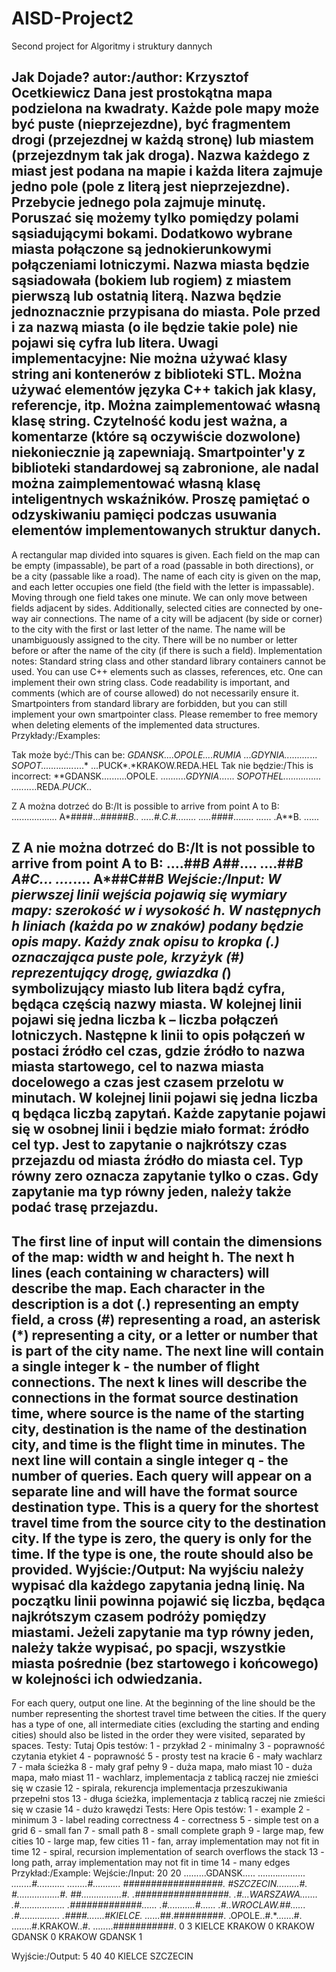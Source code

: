 # AISD-Project2
 Second project for Algoritmy i struktury dannych
 
 Jak Dojade?
autor:/author:
Krzysztof Ocetkiewicz
Dana jest prostokątna mapa podzielona na kwadraty. Każde pole mapy może być puste (nieprzejezdne), być fragmentem drogi (przejezdnej w każdą stronę) lub miastem (przejezdnym tak jak droga). Nazwa każdego z miast jest podana na mapie i każda litera zajmuje jedno pole (pole z literą jest nieprzejezdne). Przebycie jednego pola zajmuje minutę. Poruszać się możemy tylko pomiędzy polami sąsiadującymi bokami. Dodatkowo wybrane miasta połączone są jednokierunkowymi połączeniami lotniczymi.
Nazwa miasta będzie sąsiadowała (bokiem lub rogiem) z miastem pierwszą lub ostatnią literą. Nazwa będzie jednoznacznie przypisana do miasta. Pole przed i za nazwą miasta (o ile będzie takie pole) nie pojawi się cyfra lub litera.
Uwagi implementacyjne:
Nie można używać klasy string ani kontenerów z biblioteki STL.
Można używać elementów języka C++ takich jak klasy, referencje, itp.
Można zaimplementować własną klasę string.
Czytelność kodu jest ważna, a komentarze (które są oczywiście dozwolone) niekoniecznie ją zapewniają.
Smartpointer'y z biblioteki standardowej są zabronione, ale nadal można zaimplementować własną klasę inteligentnych wskaźników.
Proszę pamiętać o odzyskiwaniu pamięci podczas usuwania elementów implementowanych struktur danych.
------------------------------------------------------------------------------------------------------------------------
A rectangular map divided into squares is given. Each field on the map can be empty (impassable), be part of a road (passable in both directions), or be a city (passable like a road). The name of each city is given on the map, and each letter occupies one field (the field with the letter is impassable). Moving through one field takes one minute. We can only move between fields adjacent by sides. Additionally, selected cities are connected by one-way air connections. The name of a city will be adjacent (by side or corner) to the city with the first or last letter of the name.
The name will be unambiguously assigned to the city. There will be no number or letter before or after the name of the city (if there is such a field).
Implementation notes:
Standard string class and other standard library containers cannot be used.
You can use C++ elements such as classes, references, etc.
One can implement their own string class.
Code readability is important, and comments (which are of course allowed) do not necessarily ensure it.
Smartpointers from standard library are forbidden, but you can still implement your own smartpointer class.
Please remember to free memory when deleting elements of the implemented data structures.
Przykłady:/Examples:

Tak może być:/This can be:
*GDANSK....OPOLE....RUMIA
...*GDYNIA......*....*...
*SOPOT.............*....*
...PUCK*.*KRAKOW.REDA.HEL
Tak nie będzie:/This is incorrect:
**GDANSK..........OPOLE.
..........*GDYNIA*......
*SOPOTHEL...............
........*..REDA.*PUCK*..

Z A można dotrzeć do B:/It is possible to arrive from point A to B:
..................
A*####...#####*B..
.....#.C.#........
.....##*##........
......
.A**B.
......

Z A nie można dotrzeć do B:/It is not possible to arrive from point A to B:
....##*B
A*##....
....##*B
A*#*C...
....*....
A*##C##*B
Wejście:/Input:
W pierwszej linii wejścia pojawią się wymiary mapy: szerokość w i wysokość h. W następnych h liniach (każda po w znaków) podany będzie opis mapy. Każdy znak opisu to kropka (.) oznaczająca puste pole, krzyżyk (#) reprezentujący drogę, gwiazdka (*) symbolizujący miasto lub litera bądź cyfra, będąca częścią nazwy miasta.
W kolejnej linii pojawi się jedna liczba k – liczba połączeń lotniczych. Następne k linii to opis połączeń w postaci źródło cel czas, gdzie źródło to nazwa miasta startowego, cel to nazwa miasta docelowego a czas jest czasem przelotu w minutach. W kolejnej linii pojawi się jedna liczba q będąca liczbą zapytań. Każde zapytanie pojawi się w osobnej linii i będzie miało format: źródło cel typ. Jest to zapytanie o najkrótszy czas przejazdu od miasta źródło do miasta cel. Typ równy zero oznacza zapytanie tylko o czas. Gdy zapytanie ma typ równy jeden, należy także podać trasę przejazdu.
------------------------------------------------------------------------------------------------------------------------
The first line of input will contain the dimensions of the map: width w and height h. The next h lines (each containing w characters) will describe the map. Each character in the description is a dot (.) representing an empty field, a cross (#) representing a road, an asterisk (*) representing a city, or a letter or number that is part of the city name.
The next line will contain a single integer k - the number of flight connections. The next k lines will describe the connections in the format source destination time, where source is the name of the starting city, destination is the name of the destination city, and time is the flight time in minutes. The next line will contain a single integer q - the number of queries. Each query will appear on a separate line and will have the format source destination type. This is a query for the shortest travel time from the source city to the destination city. If the type is zero, the query is only for the time. If the type is one, the route should also be provided.
Wyjście:/Output:
Na wyjściu należy wypisać dla każdego zapytania jedną linię. Na początku linii powinna pojawić się liczba, będąca najkrótszym czasem podróży pomiędzy miastami. Jeżeli zapytanie ma typ równy jeden, należy także wypisać, po spacji, wszystkie miasta pośrednie (bez startowego i końcowego) w kolejności ich odwiedzania.
------------------------------------------------------------------------------------------------------------------------
For each query, output one line. At the beginning of the line should be the number representing the shortest travel time between the cities. If the query has a type of one, all intermediate cities (excluding the starting and ending cities) should also be listed in the order they were visited, separated by spaces.
Testy:
Tutaj
Opis testów:
1 - przykład
2 - minimalny
3 - poprawność czytania etykiet
4 - poprawność
5 - prosty test na kracie
6 - mały wachlarz
7 - mała ścieżka
8 - mały graf pełny
9 - duża mapa, mało miast
10 - duża mapa, mało miast
11 - wachlarz, implementacja z tablicą raczej nie zmieści się w czasie
12 - spirala, rekurencja implementacja przeszukiwania przepełni stos
13 - długa ścieżka, implementacja z tablicą raczej nie zmieści się w czasie
14 - dużo krawędzi
Tests:
Here
Opis testów:
1 - example
2 - minimum
3 - label reading correctness
4 - correctness
5 - simple test on a grid
6 - small fan
7 - small path
8 - small complete graph
9 - large map, few cities
10 - large map, few cities
11 - fan, array implementation may not fit in time
12 - spiral, recursion implementation of search overflows the stack
13 - long path, array implementation may not fit in time
14 - many edges
Przykład:/Example:
Wejście:/Input:
20 20
.........GDANSK.....
........*...........
........#...........
........#...........
*##################.
#SZCZECIN.........#.
#.................#.
##................#.
.############*#####.
.#...WARSZAWA.......
.#..................
.#############......
.#...........#......
.#..WROCLAW.##......
.#..*.......*.......
.####.......#KIELCE.
......*##.#########.
.OPOLE..#.*.......#.
........#.KRAKOW..#.
........###########.
0
3
KIELCE KRAKOW 0
KRAKOW GDANSK 0
KRAKOW GDANSK 1

Wyjście:/Output:
5
40
40 KIELCE SZCZECIN

